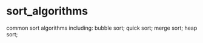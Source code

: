 # sort_algorithms
common sort algorithms including:
 bubble sort; quick sort; merge sort; heap sort;
